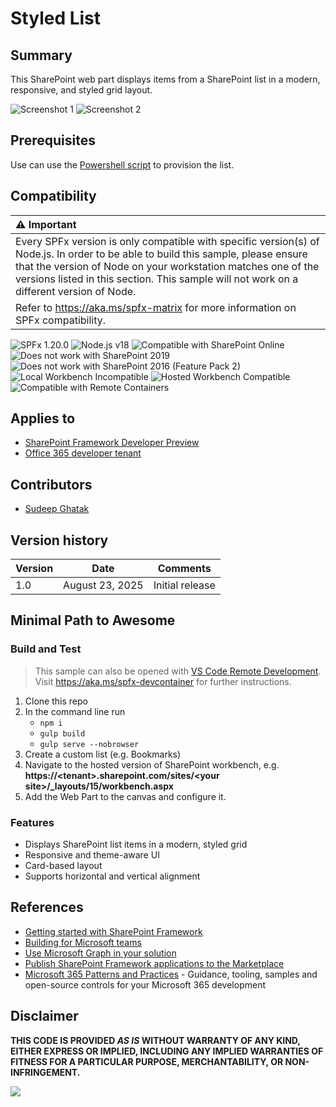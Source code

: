 # Styled List

## Summary

This SharePoint web part displays items from a SharePoint list in a modern, responsive, and styled grid layout. 

![Screenshot 1](./screenshots/screenshot1.png)
![Screenshot 2](./screenshots/screenshot2.png)

## Prerequisites

  Use can use the [Powershell script](./Script/SampleList.ps1) to provision the list.

## Compatibility

| :warning: Important          |
|:---------------------------|
| Every SPFx version is only compatible with specific version(s) of Node.js. In order to be able to build this sample, please ensure that the version of Node on your workstation matches one of the versions listed in this section. This sample will not work on a different version of Node.|
|Refer to <https://aka.ms/spfx-matrix> for more information on SPFx compatibility.   |

![SPFx 1.20.0](https://img.shields.io/badge/SPFx-1.20.0-green.svg)
![Node.js v18](https://img.shields.io/badge/Node.js-v18-green.svg)
![Compatible with SharePoint Online](https://img.shields.io/badge/SharePoint%20Online-Compatible-green.svg)
![Does not work with SharePoint 2019](https://img.shields.io/badge/SharePoint%20Server%202019-Incompatible-red.svg "SharePoint Server 2019 requires SPFx 1.4.1 or lower")
![Does not work with SharePoint 2016 (Feature Pack 2)](https://img.shields.io/badge/SharePoint%20Server%202016%20(Feature%20Pack%202)-Incompatible-red.svg "SharePoint Server 2016 Feature Pack 2 requires SPFx 1.1")
![Local Workbench Incompatible](https://img.shields.io/badge/Local%20Workbench-Incompatible-red.svg)
![Hosted Workbench Compatible](https://img.shields.io/badge/Hosted%20Workbench-Compatible-green.svg)
![Compatible with Remote Containers](https://img.shields.io/badge/Remote%20Containers-Compatible-green.svg)

## Applies to

- [SharePoint Framework Developer Preview](https://learn.microsoft.com/sharepoint/dev/spfx/sharepoint-framework-overview)
- [Office 365 developer tenant](https://learn.microsoft.com/sharepoint/dev/spfx/set-up-your-developer-tenant)

## Contributors

- [Sudeep Ghatak](https://github.com/sudeepghatak)

## Version history

|Version|Date|Comments|
|-------|----|--------|
|1.0|August 23, 2025|Initial release|

## Minimal Path to Awesome

### Build and Test

> This sample can also be opened with [VS Code Remote Development](https://code.visualstudio.com/docs/remote/remote-overview). Visit <https://aka.ms/spfx-devcontainer> for further instructions.

1. Clone this repo
1. In the command line run
    - `npm i`
    - `gulp build`
    - `gulp serve --nobrowser`
1. Create a custom list (e.g. Bookmarks)
1. Navigate to the hosted version of SharePoint workbench, e.g. **https://\<tenant>.sharepoint.com/sites/\<your site>/_layouts/15/workbench.aspx**
1. Add the Web Part to the canvas and configure it.

### Features

- Displays SharePoint list items in a modern, styled grid
- Responsive and theme-aware UI
- Card-based layout
- Supports horizontal and vertical alignment

## References

- [Getting started with SharePoint Framework](https://docs.microsoft.com/en-us/sharepoint/dev/spfx/set-up-your-developer-tenant)
- [Building for Microsoft teams](https://docs.microsoft.com/en-us/sharepoint/dev/spfx/build-for-teams-overview)
- [Use Microsoft Graph in your solution](https://docs.microsoft.com/en-us/sharepoint/dev/spfx/web-parts/get-started/using-microsoft-graph-apis)
- [Publish SharePoint Framework applications to the Marketplace](https://docs.microsoft.com/en-us/sharepoint/dev/spfx/publish-to-marketplace-overview)
- [Microsoft 365 Patterns and Practices](https://aka.ms/m365pnp) - Guidance, tooling, samples and open-source controls for your Microsoft 365 development

## Disclaimer

**THIS CODE IS PROVIDED *AS IS* WITHOUT WARRANTY OF ANY KIND, EITHER EXPRESS OR IMPLIED, INCLUDING ANY IMPLIED WARRANTIES OF FITNESS FOR A PARTICULAR PURPOSE, MERCHANTABILITY, OR NON-INFRINGEMENT.**

<img src="https://m365-visitor-stats.azurewebsites.net/sp-dev-fx-webparts/samples/react-styled-list" />
